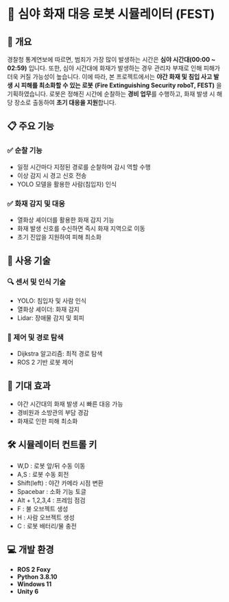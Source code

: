 # :robot: 심야 화재 대응 로봇 시뮬레이터 (FEST)

## 📌 개요
경찰청 통계연보에 따르면, 범죄가 가장 많이 발생하는 시간은 **심야 시간대(00:00 ~ 02:59)** 입니다. 또한, 심야 시간대에 화재가 발생하는 경우 관리자 부재로 인해 피해가 더욱 커질 가능성이 높습니다. 이에 따라, 본 프로젝트에서는 **야간 화재 및 침입 사고 발생 시 피해를 최소화할 수 있는 로봇** **(Fire Extinguishing Security roboT, FEST)**
 을 기획하였습니다. 로봇은 정해진 시간에 순찰하는 **경비 업무**를 수행하고, 화재 발생 시 해당 장소로 출동하여 **초기 대응을 지원**합니다.


## :clipboard: 주요 기능
### ✅ 순찰 기능
- 일정 시간마다 지정된 경로를 순찰하며 감시 역할 수행  
- 이상 감지 시 경고 신호 전송  
- YOLO 모델을 활용한 사람(침입자) 인식

### ✅ 화재 감지 및 대응
- 열화상 셰이더를 활용한 화재 감지 기능
- 화재 발생 신호를 수신하면 즉시 화재 지역으로 이동  
- 초기 진압을 지원하여 피해 최소화  


## :newspaper: 사용 기술
### 🔍 센서 및 인식 기술
- YOLO: 침입자 및 사람 인식  
- 열화상 셰이더: 화재 감지  
- Lidar: 장애물 감지 및 회피  

### 🔧 제어 및 경로 탐색
- Dijkstra 알고리즘: 최적 경로 탐색  
- ROS 2 기반 로봇 제어  


## 🎯 기대 효과
- 야간 시간대의 화재 발생 시 빠른 대응 가능
- 경비원과 소방관의 부담 경감
- 화재로 인한 피해 최소화


## 🛠 시뮬레이터 컨트롤 키
- W,D : 로봇 앞/뒤 수동 이동 
- A,S : 로봇 수동 회전
- Shift(left) : 야간 카메라 시점 변환
- Spacebar : 소화 기능 토글
- Alt + 1,2,3,4 : 프레임 점검
- F : 불 오브젝트 생성
- H : 사람 오브젝트 생성
- C : 로봇 배터리/물 충전  


## 💻 개발 환경
- **ROS 2 Foxy**  
- **Python 3.8.10**  
- **Windows 11**  
- **Unity 6**  

